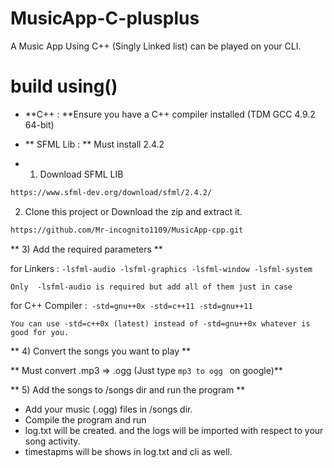 # MusicApp-C-plusplus
A Music App Using C++ (Singly Linked list) can be played on your CLI.

 # **build using()** 

 * **C++ : **Ensure you have a C++ compiler installed (TDM GCC 4.9.2 64-bit)
 * ** SFML Lib : ** Must install 2.4.2

 * 1) Download SFML LIB
```bash
https://www.sfml-dev.org/download/sfml/2.4.2/
```

2) Clone this project or Download the zip and extract it.

```bash
https://github.com/Mr-incognito1109/MusicApp-cpp.git
```

** 3) Add the required parameters **

for Linkers : `-lsfml-audio
              -lsfml-graphics
              -lsfml-window
              -lsfml-system`
              
```Only  -lsfml-audio is required but add all of them just in case ```

for C++ Compiler :` -std=gnu++0x
                   -std=c++11
                   -std=gnu++11`
                   
```You can use -std=c++0x (latest) instead of -std=gnu++0x whatever is good for you.```

** 4) Convert the songs you want to play **

** Must convert .mp3 => .ogg (Just type  `mp3 to ogg ` on google)**

** 5) Add the songs to /songs dir and run the program **

* Add your music (.ogg) files in /songs dir.
* Compile the program and run
* log.txt will be created. and the logs will be imported with respect to your song activity.
* timestapms will be shows in log.txt and cli as well.











